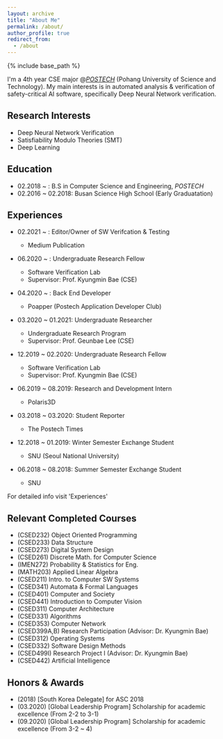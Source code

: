```yaml
---
layout: archive
title: "About Me"
permalink: /about/
author_profile: true
redirect_from:
  - /about
---
```


{% include base_path %}


I'm a 4th year CSE major @[*POSTECH*](http://postech.ac.kr/eng/) (Pohang University of Science and Technology). My main interests is in automated analysis & verification of safety-critical AI software, specifically Deep Neural Network verification.


Research Interests
------------------
- Deep Neural Network Verification
- Satisfiability Modulo Theories (SMT)
- Deep Learning


Education
---------
* 02.2018 ~ : B.S in Computer Science and Engineering, *POSTECH*
* 02.2016 ~ 02.2018: Busan Science High School (Early Graduatation)


Experiences
-----------
* 02.2021 ~ : Editor/Owner of SW Verifcation & Testing
  * Medium Publication

* 06.2020 ~ : Undergraduate Research Fellow
  * Software Verification Lab
  * Supervisor: Prof. Kyungmin Bae (CSE)

* 04.2020 ~ : Back End Developer
  * Poapper (Postech Application Developer Club)

* 03.2020 ~ 01.2021: Undergraduate Researcher
  * Undergraduate Research Program
  * Supervisor: Prof. Geunbae Lee (CSE)

* 12.2019 ~ 02.2020: Undergraduate Research Fellow
  * Software Verification Lab
  * Supervisor: Prof. Kyungmin Bae (CSE)

* 06.2019 ~ 08.2019: Research and Development Intern
  * Polaris3D

* 03.2018 ~ 03.2020: Student Reporter
  * The Postech Times

* 12.2018 ~ 01.2019: Winter Semester Exchange Student
  * SNU (Seoul National University)

* 06.2018 ~ 08.2018: Summer Semester Exchange Student
  * SNU

For detailed info visit 'Experiences'

Relevant Completed Courses
--------------------------
- (CSED232) Object Oriented Programming
- (CSED233) Data Structure
- (CSED273) Digital System Design
- (CSED261) Discrete Math. for Computer Science
- (IMEN272) Probability & Statistics for Eng.
- (MATH203) Applied Linear Algebra
- (CSED211) Intro. to Computer SW Systems
- (CSED341) Automata & Formal Languages
- (CSED401) Computer and Society
- (CSED441) Introduction to Computer Vision
- (CSED311) Computer Architecture
- (CSED331) Algorithms
- (CSED353) Computer Network
- (CSED399A,B) Research Participation (Advisor: Dr. Kyungmin Bae)
- (CSED312) Operating Systems
- (CSED332) Software Design Methods
- (CSED499I) Research Project I (Advisor: Dr. Kyungmin Bae)
- (CSED442) Artificial Intelligence

Honors & Awards
---------------
- (2018) [South Korea Delegate] for ASC 2018
- (03.2020) [Global Leadership Program] Scholarship for academic excellence (From 2-2 to 3-1)
- (09.2020) [Global Leadership Program] Scholarship for academic excellence (From 3-2 ~ 4)